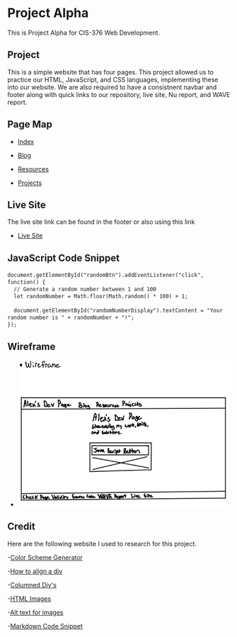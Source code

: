 # Project Alpha

<!-- One new line is a space, two lines is a line break -->

This is Project Alpha for CIS-376 Web Development.

## Project

This is a simple website that has four pages. This project allowed us to practice our HTML, JavaScript, and CSS languages, implementing these into our website. We are also required to have a consistnent navbar and footer along with quick links to our repository, live site, Nu report, and WAVE report.

## Page Map

<!-- Format to link items inside of md -->

- [Index](docs/index.html)

- [Blog](docs/pages/blog.html)

- [Resources](docs/pages/resources.html)

- [Projects](docs/pages/projects.html)

## Live Site

The live site link can be found in the footer or also using this link

- [Live Site](https://alex-copeland-5.github.io/alex-copeland-5/)

<!-- https://docs.github.com/en/get-started/writing-on-github/working-with-advanced-formatting/creating-and-highlighting-code-blocks -->

## JavaScript Code Snippet

```
document.getElementById("randomBtn").addEventListener("click", function() {
  // Generate a random number between 1 and 100
  let randomNumber = Math.floor(Math.random() * 100) + 1;

  document.getElementById("randomNumberDisplay").textContent = "Your random number is " + randomNumber + "!";
});
```

## Wireframe

- ![Image](docs/images/wireframe.png)

## Credit

Here are the following website I used to research for this project.

-[Color Scheme Generator](https://colorffy.com/dark-theme-generator?colors=ed1ca7-121212)

-[How to align a div](https://sentry.io/answers/how-to-align-a-div-to-the-middle-horizontally-width-of-the-page/)

-[Columned Div's](https://www.w3schools.com/css/css3_flexbox.asp)

-[HTML Images](https://www.w3schools.com/html/html_images.asp)

-[Alt text for images](https://www.w3schools.com/tags/att_img_alt.asp)

-[Markdown Code Snippet](https://docs.github.com/en/get-started/writing-on-github/working-with-advanced-formatting/creating-and-highlighting-code-blocks)
